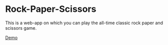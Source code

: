 # Rock-Paper-Scissors
 This is a web-app on which you can play the all-time classic rock paper and scissors game.

 [Demo](https://effortless-clafoutis-41167a.netlify.app/)